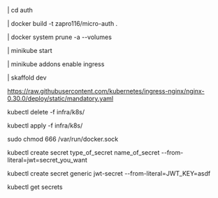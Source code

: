 | cd auth

| docker build -t zapro116/micro-auth .

| docker system prune -a --volumes

| minikube start

| minikube addons enable ingress

| skaffold dev

https://raw.githubusercontent.com/kubernetes/ingress-nginx/nginx-0.30.0/deploy/static/mandatory.yaml

kubectl delete -f infra/k8s/

kubectl apply -f infra/k8s/

sudo chmod 666 /var/run/docker.sock

kubectl create secret type_of_secret name_of_secret --from-literal=jwt=secret_you_want

kubectl create secret generic jwt-secret --from-literal=JWT_KEY=asdf

kubectl get secrets
